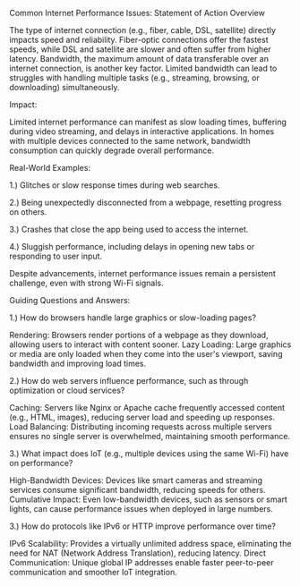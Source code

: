 Common Internet Performance Issues: Statement of Action
Overview

The type of internet connection (e.g., fiber, cable, DSL, satellite) directly impacts speed and reliability. Fiber-optic connections offer the fastest speeds, while DSL and satellite are slower and often suffer from higher latency. Bandwidth, the maximum amount of data transferable over an internet connection, is another key factor. Limited bandwidth can lead to struggles with handling multiple tasks (e.g., streaming, browsing, or downloading) simultaneously.

Impact:

Limited internet performance can manifest as slow loading times, buffering during video streaming, and delays in interactive applications. In homes with multiple devices connected to the same network, bandwidth consumption can quickly degrade overall performance.

Real-World Examples:

1.) Glitches or slow response times during web searches.

2.) Being unexpectedly disconnected from a webpage, resetting progress on others.

3.) Crashes that close the app being used to access the internet.

4.) Sluggish performance, including delays in opening new tabs or responding to user input.

Despite advancements, internet performance issues remain a persistent challenge, even with strong Wi-Fi signals.

Guiding Questions and Answers:

1.) How do browsers handle large graphics or slow-loading pages?

Rendering: Browsers render portions of a webpage as they download, allowing users to interact with content sooner.
Lazy Loading: Large graphics or media are only loaded when they come into the user's viewport, saving bandwidth and improving load times.

2.) How do web servers influence performance, such as through optimization or cloud services?

Caching: Servers like Nginx or Apache cache frequently accessed content (e.g., HTML, images), reducing server load and speeding up responses.
Load Balancing: Distributing incoming requests across multiple servers ensures no single server is overwhelmed, maintaining smooth performance.

3.) What impact does IoT (e.g., multiple devices using the same Wi-Fi) have on performance?

High-Bandwidth Devices: Devices like smart cameras and streaming services consume significant bandwidth, reducing speeds for others.
Cumulative Impact: Even low-bandwidth devices, such as sensors or smart lights, can cause performance issues when deployed in large numbers.

3.) How do protocols like IPv6 or HTTP improve performance over time?

IPv6 Scalability: Provides a virtually unlimited address space, eliminating the need for NAT (Network Address Translation), reducing latency.
Direct Communication: Unique global IP addresses enable faster peer-to-peer communication and smoother IoT integration.
